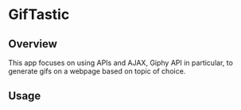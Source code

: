 # GifTastic
 
 ## Overview

 This app focuses on using APIs and AJAX, Giphy API in particular, to generate gifs on a webpage
 based on topic of choice.

 ## Usage
 